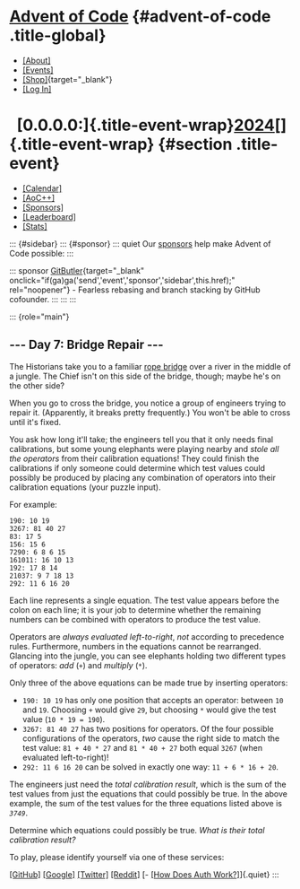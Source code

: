 <div>

<div>

# [Advent of Code](/) {#advent-of-code .title-global}

-   [\[About\]](/2024/about)
-   [\[Events\]](/2024/events)
-   [\[Shop\]](https://cottonbureau.com/people/advent-of-code){target="_blank"}
-   [\[Log In\]](/2024/auth/login)

</div>

<div>

#   [0.0.0.0:]{.title-event-wrap}[2024](/2024)[]{.title-event-wrap} {#section .title-event}

-   [\[Calendar\]](/2024)
-   [\[AoC++\]](/2024/support)
-   [\[Sponsors\]](/2024/sponsors)
-   [\[Leaderboard\]](/2024/leaderboard)
-   [\[Stats\]](/2024/stats)

</div>

</div>

::: {#sidebar}
::: {#sponsor}
::: quiet
Our [sponsors](/2024/sponsors) help make Advent of Code possible:
:::

::: sponsor
[GitButler](/2024/sponsors/redirect?url=https%3A%2F%2Fgithub%2Ecom%2Fgitbutlerapp%2Fgitbutler%2Fblob%2Fmaster%2Faoc%2Emd){target="_blank"
onclick="if(ga)ga('send','event','sponsor','sidebar',this.href);"
rel="noopener"} - Fearless rebasing and branch stacking by GitHub
cofounder.
:::
:::
:::

::: {role="main"}
## \-\-- Day 7: Bridge Repair \-\--

The Historians take you to a familiar [rope bridge](/2022/day/9) over a
river in the middle of a jungle. The Chief isn\'t on this side of the
bridge, though; maybe he\'s on the other side?

When you go to cross the bridge, you notice a group of engineers trying
to repair it. (Apparently, it breaks pretty frequently.) You won\'t be
able to cross until it\'s fixed.

You ask how long it\'ll take; the engineers tell you that it only needs
final calibrations, but some young elephants were playing nearby and
*stole all the operators* from their calibration equations! They could
finish the calibrations if only someone could determine which test
values could possibly be produced by placing any combination of
operators into their calibration equations (your puzzle input).

For example:

    190: 10 19
    3267: 81 40 27
    83: 17 5
    156: 15 6
    7290: 6 8 6 15
    161011: 16 10 13
    192: 17 8 14
    21037: 9 7 18 13
    292: 11 6 16 20

Each line represents a single equation. The test value appears before
the colon on each line; it is your job to determine whether the
remaining numbers can be combined with operators to produce the test
value.

Operators are *always evaluated left-to-right*, *not* according to
precedence rules. Furthermore, numbers in the equations cannot be
rearranged. Glancing into the jungle, you can see elephants holding two
different types of operators: *add* (`+`) and *multiply* (`*`).

Only three of the above equations can be made true by inserting
operators:

-   `190: 10 19` has only one position that accepts an operator: between
    `10` and `19`. Choosing `+` would give `29`, but choosing `*` would
    give the test value (`10 * 19 = 190`).
-   `3267: 81 40 27` has two positions for operators. Of the four
    possible configurations of the operators, *two* cause the right side
    to match the test value: `81 + 40 * 27` and `81 * 40 + 27` both
    equal `3267` (when evaluated left-to-right)!
-   `292: 11 6 16 20` can be solved in exactly one way:
    `11 + 6 * 16 + 20`.

The engineers just need the *total calibration result*, which is the sum
of the test values from just the equations that could possibly be true.
In the above example, the sum of the test values for the three equations
listed above is *`3749`*.

Determine which equations could possibly be true. *What is their total
calibration result?*

To play, please identify yourself via one of these services:

[\[GitHub\]](/auth/github) [\[Google\]](/auth/google)
[\[Twitter\]](/auth/twitter) [\[Reddit\]](/auth/reddit) [- [\[How Does
Auth Work?\]](/about#faq_auth)]{.quiet}
:::
